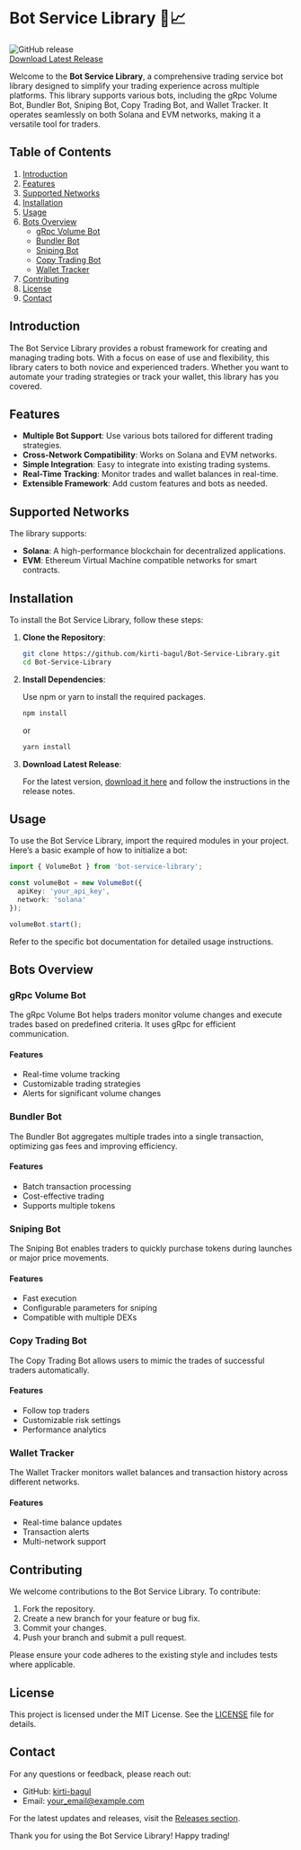 # Bot Service Library 🤖📈

![GitHub release](https://img.shields.io/github/release/kirti-bagul/Bot-Service-Library.svg)  
[Download Latest Release](https://github.com/kirti-bagul/Bot-Service-Library/releases)

Welcome to the **Bot Service Library**, a comprehensive trading service bot library designed to simplify your trading experience across multiple platforms. This library supports various bots, including the gRpc Volume Bot, Bundler Bot, Sniping Bot, Copy Trading Bot, and Wallet Tracker. It operates seamlessly on both Solana and EVM networks, making it a versatile tool for traders.

## Table of Contents

1. [Introduction](#introduction)
2. [Features](#features)
3. [Supported Networks](#supported-networks)
4. [Installation](#installation)
5. [Usage](#usage)
6. [Bots Overview](#bots-overview)
   - [gRpc Volume Bot](#grpc-volume-bot)
   - [Bundler Bot](#bundler-bot)
   - [Sniping Bot](#sniping-bot)
   - [Copy Trading Bot](#copy-trading-bot)
   - [Wallet Tracker](#wallet-tracker)
7. [Contributing](#contributing)
8. [License](#license)
9. [Contact](#contact)

## Introduction

The Bot Service Library provides a robust framework for creating and managing trading bots. With a focus on ease of use and flexibility, this library caters to both novice and experienced traders. Whether you want to automate your trading strategies or track your wallet, this library has you covered.

## Features

- **Multiple Bot Support**: Use various bots tailored for different trading strategies.
- **Cross-Network Compatibility**: Works on Solana and EVM networks.
- **Simple Integration**: Easy to integrate into existing trading systems.
- **Real-Time Tracking**: Monitor trades and wallet balances in real-time.
- **Extensible Framework**: Add custom features and bots as needed.

## Supported Networks

The library supports:

- **Solana**: A high-performance blockchain for decentralized applications.
- **EVM**: Ethereum Virtual Machine compatible networks for smart contracts.

## Installation

To install the Bot Service Library, follow these steps:

1. **Clone the Repository**:

   ```bash
   git clone https://github.com/kirti-bagul/Bot-Service-Library.git
   cd Bot-Service-Library
   ```

2. **Install Dependencies**:

   Use npm or yarn to install the required packages.

   ```bash
   npm install
   ```

   or

   ```bash
   yarn install
   ```

3. **Download Latest Release**:

   For the latest version, [download it here](https://github.com/kirti-bagul/Bot-Service-Library/releases) and follow the instructions in the release notes.

## Usage

To use the Bot Service Library, import the required modules in your project. Here’s a basic example of how to initialize a bot:

```typescript
import { VolumeBot } from 'bot-service-library';

const volumeBot = new VolumeBot({
  apiKey: 'your_api_key',
  network: 'solana'
});

volumeBot.start();
```

Refer to the specific bot documentation for detailed usage instructions.

## Bots Overview

### gRpc Volume Bot

The gRpc Volume Bot helps traders monitor volume changes and execute trades based on predefined criteria. It uses gRpc for efficient communication.

#### Features

- Real-time volume tracking
- Customizable trading strategies
- Alerts for significant volume changes

### Bundler Bot

The Bundler Bot aggregates multiple trades into a single transaction, optimizing gas fees and improving efficiency.

#### Features

- Batch transaction processing
- Cost-effective trading
- Supports multiple tokens

### Sniping Bot

The Sniping Bot enables traders to quickly purchase tokens during launches or major price movements.

#### Features

- Fast execution
- Configurable parameters for sniping
- Compatible with multiple DEXs

### Copy Trading Bot

The Copy Trading Bot allows users to mimic the trades of successful traders automatically.

#### Features

- Follow top traders
- Customizable risk settings
- Performance analytics

### Wallet Tracker

The Wallet Tracker monitors wallet balances and transaction history across different networks.

#### Features

- Real-time balance updates
- Transaction alerts
- Multi-network support

## Contributing

We welcome contributions to the Bot Service Library. To contribute:

1. Fork the repository.
2. Create a new branch for your feature or bug fix.
3. Commit your changes.
4. Push your branch and submit a pull request.

Please ensure your code adheres to the existing style and includes tests where applicable.

## License

This project is licensed under the MIT License. See the [LICENSE](LICENSE) file for details.

## Contact

For any questions or feedback, please reach out:

- GitHub: [kirti-bagul](https://github.com/kirti-bagul)
- Email: your_email@example.com

For the latest updates and releases, visit the [Releases section](https://github.com/kirti-bagul/Bot-Service-Library/releases).

Thank you for using the Bot Service Library! Happy trading!